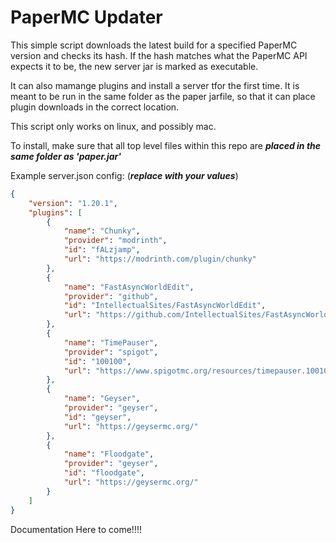# PaperMC Updater

This simple script downloads the latest build for a specified PaperMC version and checks its hash. If the hash matches 
what the PaperMC API expects it to be, the new server jar is marked as executable.

It can also mamange plugins and install a server tfor the first time.
It is meant to be run in the same folder as the paper jarfile,
so that it can place plugin downloads in the correct location.

This script only works on linux, and possibly mac.

To install, make sure that all top level files within this repo are **_placed in the same folder as 'paper.jar'_**

Example server.json config: (_**replace with your values**_)
```json
{
    "version": "1.20.1",
    "plugins": [
        {
            "name": "Chunky",
            "provider": "modrinth",
            "id": "fALzjamp",
            "url": "https://modrinth.com/plugin/chunky"
        },
        {
            "name": "FastAsyncWorldEdit",
            "provider": "github",
            "id": "IntellectualSites/FastAsyncWorldEdit",
            "url": "https://github.com/IntellectualSites/FastAsyncWorldEdit/"
        },
        {
            "name": "TimePauser",
            "provider": "spigot",
            "id": "100100",
            "url": "https://www.spigotmc.org/resources/timepauser.100100/"
        },
        {
            "name": "Geyser",
            "provider": "geyser",
            "id": "geyser",
            "url": "https://geysermc.org/"
        },
        {
            "name": "Floodgate",
            "provider": "geyser",
            "id": "floodgate",
            "url": "https://geysermc.org/"
        }
    ]
}
```

Documentation Here to come!!!!